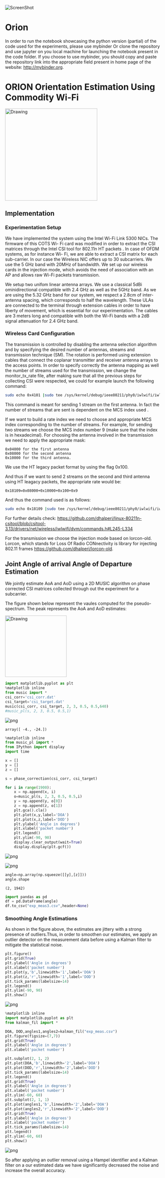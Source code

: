 ![ScreenShot](https://cloud.githubusercontent.com/assets/15954923/21268015/28638b76-c3ad-11e6-89d5-6096e56f924a.png)
# Orion
In order to run the notebook showcasing the python version (partial) of the code used for the experiments, please use mybinder Or clone the repository and use jupyter on you local machine for launching the notebook present in the code folder. 
If you choose to use mybinder, you should copy and paste the repository link into the appropriate field present in home page of the website: http://mybinder.org.


# ORION Orientation Estimation Using Commodity Wi-Fi

<img src="/code/img/exp_setup.jpg" alt="Drawing" height="300px">

## Implementation 

###  Experimentation Setup
We have implemented the system using the Intel Wi-Fi Link 5300 NICs. The firmware of this COTS Wi- Fi card was modified in order to extract the CSI matrices through the Intel CSI tool for 802.11n HT packets . In case of OFDM systems, as for instance Wi- Fi, we are able to extract a CSI matrix for each sub-carrier. In our case the Wireless NIC offers up to 30 subcarriers. We use the 5 GHz band with 20MHz of bandwidth. 
We set up our wireless cards in the injection mode, which avoids the need of association with an AP and allows raw Wi-Fi packets transmission. 

We setup two unifom linear antenna arrays. We use a classical 5dBi ominidirectional compatible with 2.4 GHz as well as the 5GHz band. As we are using the 5.32 GHz band for our system, we respect a 2.8cm of inter-antenna spacing, which corresponds to half the wavelength. These ULAs are connected to the terminal through extension cables in order to have liberty of movement, which is essential for our experimentation. The cables are 3 meters long and compatible with both the Wi-Fi bands with a 2dB signal attenuation for 2.4 GHz band. 

###  Wireless Card Configuration
The transmission is controlled by disabling the antenna selection algorithm and by specifying the desired number of antennas, streams and transmission technique (SM). The rotation is performed using extension cables that connect the coplanar transmitter and receiver antenna arrays to the access points.
In order to specify correctly the antenna mapping as well the number of streams used for the transmission, we change the monitor_tx_rate file, after making sure that all the previous steps for collecting CSI were respected, we could for example launch the following command:

```bash
sudo echo 0x4101 |sudo tee /sys/kernel/debug/ieee80211/phy0/iwlwifi/iwldvm/debug/monitor_tx_rate
```
This command  is meant for sending 1 stream on the first antenna. 
In fact the number of streams that are sent is dependent on the MCS index used .

If we want to build a rate index we need to choose and appropriate MCS index corresponding to the number of streams. For example, for sending two streams we choose the MCS index number 9 (make sure that the index is in hexadecimal). For choosing the antenna involved in the transmission we need to apply the appropriate mask:
```
0x04000 for the first antenna
0x08000 for the second antenna
0x10000 for the third antenna.
```
We use the HT legacy packet format by using the flag 0x100.

And thus if we want to send 2 streams on the second and third antenna using HT leagacy packets, the appropriate rate would be:
```
0x18109=0x08000+0x10000+0x100+0x9
```
And thus the command used is as follows:
```bash
sudo echo 0x18109 |sudo tee /sys/kernel/debug/ieee80211/phy0/iwlwifi/iwldvm/debug/monitor_tx_rate.

```
For further details check: 
https://github.com/dhalperi/linux-80211n-csitool/blob/csitool-3.13/drivers/net/wireless/iwlwifi/dvm/commands.h#L245-L334

For the transmission we choose the injection mode based on lorcon-old. Lorcon, which stands for Loss Of Radio CONnectivity is library for injecting 802.11 frames https://github.com/dhalperi/lorcon-old.

## Joint Angle of arrival Angle of Departure Estimation



We  jointly estimate AoA and AoD using a 2D MUSIC algorithm on phase corrected CSI matrices collected through out the experiment for a subcarrier.

The figure shown below represent the vaules computed for the pseudo-spectrum. The peak represents the AoA and AoD estimates:

<img src="/code/img/dod-doa.png" alt="Drawing" height="200"/>


```python
import matplotlib.pyplot as plt
%matplotlib inline
from music import *
csi_corr='csi_corr.dat'
csi_target='csi_target.dat'
music(csi_corr, csi_target, 2, 3, 0.5, 0.5,640)
#music_pl(s, 2, 3, 0.5, 0.5,1)
```


![png](/code/img/output_6_0.png)





    array([ -4., -24.])




```python
%matplotlib inline
from music_pl import *
from IPython import display
import time

x = []
y = []
z = []

s = phase_correction(csi_corr, csi_target)    

for i in range(1900):
    x = np.append(x, i)
    o=music_pl(s, 2, 3, 0.5, 0.5,i)
    y = np.append(y, o[0])
    z = np.append(z, o[1])
    plt.gca().cla() 
    plt.plot(x,y,label='DOA')
    plt.plot(x,z,label='DOD')
    plt.ylabel('Angle in degrees')
    plt.xlabel('packet number')
    plt.legend()
    plt.ylim(-90, 90)
    display.clear_output(wait=True)
    display.display(plt.gcf()) 

```


![png](/code/img/output_7_0.png)



![png](/code/img/output_7_1.png)



```python
angle=np.array(np.squeeze([[y],[z]]))
angle.shape
```




    (2, 1942)




```python
import pandas as pd 
df = pd.DataFrame(angle)
df.to_csv("exp_meas3.csv",header=None)
```

###  Smoothing Angle Estimations

As shown in the figure above, the estimates are jittery  with a strong presence of outliers.Thus, in order to smoothen our estimates, we apply an outlier detector on the measurement data before using a Kalman filter to  mitigate the statistical noise.


```python
plt.figure()
plt.grid(True)
plt.ylabel('Angle in degrees')
plt.xlabel('packet number')
plt.plot(y,'b',linewidth='1',label='DOA') 
plt.plot(z,'r',linewidth='1',label='DOD') 
plt.tick_params(labelsize=14)
plt.legend()
plt.ylim(-90, 90)
plt.show()
```


![png](/code/img/output_12_0.png)



```python
%matplotlib inline
import matplotlib.pyplot as plt
from kalman_fil import *

DOA, DOD,angles1,angles2=kalman_fil("exp_meas.csv")
plt.figure(figsize=(7,7))
plt.grid(True)
plt.ylabel('Angle in degrees')
plt.xlabel('packet number')

plt.subplot(2, 1, 2)
plt.plot(DOA,'b',linewidth='2',label='DOA') 
plt.plot(DOD,'r',linewidth='2',label='DOD')
plt.tick_params(labelsize=14)
plt.legend()
plt.grid(True)
plt.ylabel('Angle in degrees')
plt.xlabel('packet number')
plt.ylim(-60, 60)
plt.subplot(2, 1, 1)
plt.plot(angles1,'b',linewidth='2',label='DOA') 
plt.plot(angles2,'r',linewidth='2',label='DOD')
plt.grid(True)
plt.ylabel('Angle in degrees')
plt.xlabel('packet number')
plt.tick_params(labelsize=14)
plt.legend()
plt.ylim(-60, 60)
plt.show()
```


![png](/code/img/output_13_0.png)


So after applying an outlier removal using a Hampel identifier and a Kalman filter on a our estimated data we have significantly decreased the noise and increase the overall accuracy.

